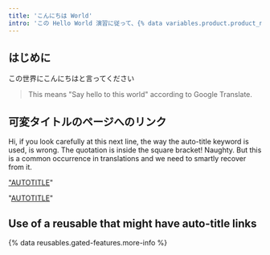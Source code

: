 ```yaml
---
title: 'こんにちは World'
intro: 'この Hello World 演習に従って、{% data variables.product.product_name %} の使用を開始します。'
---
```


## はじめに

この世界にこんにちはと言ってください

> This means "Say hello to this world" according to Google Translate.

## 可変タイトルのページへのリンク

Hi, if you look carefully at this next line, the way the auto-title keyword
is used, is wrong. The quotation is inside the square bracket! Naughty.
But this is a common occurrence in translations and we need to smartly
recover from it.

["AUTOTITLE](/get-started/start-your-journey/dynamic-title)"

"[AUTOTITLE](/get-started/foo/cross-version-linking)"

## Use of a reusable that might have auto-title links

{% data reusables.gated-features.more-info %}
